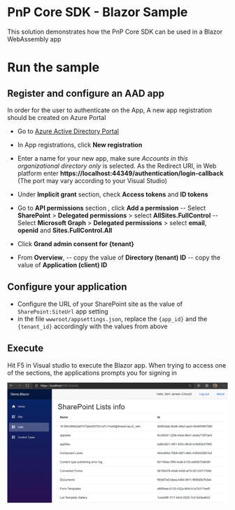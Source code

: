 ﻿# PnP Core SDK - Blazor Sample

This solution demonstrates how the PnP Core SDK can be used in a Blazor WebAssembly app

# Run the sample

## Register and configure an AAD app

In order for the user to authenticate on the App, A new app registration should be created on Azure Portal

- Go to [Azure Active Directory Portal](https://aad.portal.azure.com)

- In App registrations, click __New registration__

- Enter a name for your new app, make sure *Accounts in this organizational directory only* is selected. As the Redirect URI, in Web platform enter __https://localhost:44349/authentication/login-callback__ (The port may vary according to your Visual Studio)

- Under __Implicit grant__ section, check __Access tokens__ and __ID tokens__

- Go to __API permissions__ section , click __Add a permission__
-- Select __SharePoint__ > __Delegated permissions__ > select __AllSites.FullControl__
-- Select __Microsoft Graph__ > __Delegated permissions__ > select __email__, __openid__ and __Sites.FullControl.All__

- Click __Grand admin consent for {tenant}__

- From __Overview__,
-- copy the value of __Directory (tenant) ID__
-- copy the value of __Application (client) ID__

## Configure your application

- Configure the URL of your SharePoint site as the value of `SharePoint:SiteUrl` app setting
- in the file `wwwroot/appsettings.json`, replace the `{app_id}` and the `{tenant_id}` accordingly with the values from above

## Execute

  Hit F5 in Visual studio to execute the Blazor app.
  When trying to access one of the sections, the applications prompts you for signing in

  ![preview image of the running app](preview.png)